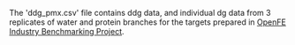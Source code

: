 The 'ddg_pmx.csv' file contains ddg data, and individual dg data from 3 replicates of water and protein branches for the targets prepared in [OpenFE Industry Benchmarking Project](https://github.com/OpenFreeEnergy/IndustryBenchmarks2024/).

